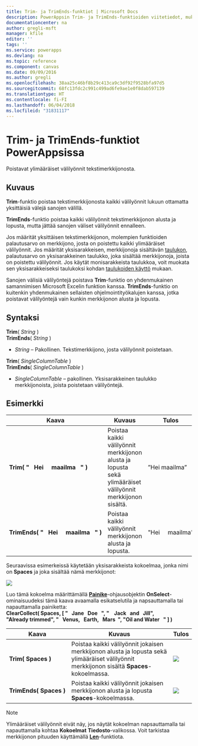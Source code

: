 ```yaml
---
title: Trim- ja TrimEnds-funktiot | Microsoft Docs
description: PowerAppsin Trim- ja TrimEnds-funktioiden viitetiedot, mukaan lukien syntaksi ja esimerkki
documentationcenter: na
author: gregli-msft
manager: kfile
editor: ''
tags: ''
ms.service: powerapps
ms.devlang: na
ms.topic: reference
ms.component: canvas
ms.date: 09/09/2016
ms.author: gregli
ms.openlocfilehash: 38aa25c46bf8b29c413ca9c3df92f9528bfa97d5
ms.sourcegitcommit: 68fc13fdc2c991c499ad6fe9ae1e0f8dab597139
ms.translationtype: HT
ms.contentlocale: fi-FI
ms.lasthandoff: 06/04/2018
ms.locfileid: "31831117"
---
```

# <a name="trim-and-trimends-functions-in-powerapps"></a>Trim- ja TrimEnds-funktiot PowerAppsissa
Poistavat ylimääräiset välilyönnit tekstimerkkijonosta.

## <a name="description"></a>Kuvaus
**Trim**-funktio poistaa tekstimerkkijonosta kaikki välilyönnit lukuun ottamatta yksittäisiä välejä sanojen välillä.  

**TrimEnds**-funktio poistaa kaikki välilyönnit tekstimerkkijonon alusta ja lopusta, mutta jättää sanojen väliset välilyönnit ennalleen.

Jos määrität yksittäisen tekstimerkkijonon, molempien funktioiden palautusarvo on merkkijono, josta on poistettu kaikki ylimääräiset välilyönnit. Jos määrität yksisarakkeisen, merkkijonoja sisältävän [taulukon](../working-with-tables.md), palautusarvo on yksisarakkeinen taulukko, joka sisältää merkkijonoja, joista on poistettu välilyönnit. Jos käytät monisarakkeista taulukkoa, voit muokata sen yksisarakkeiseksi taulukoksi kohdan [taulukoiden käyttö](../working-with-tables.md) mukaan.

Sanojen välisiä välilyöntejä poistava **Trim**-funktio on yhdenmukainen samannimisen Microsoft Excelin funktion kanssa. **TrimEnds**-funktio on kuitenkin yhdenmukainen sellaisten ohjelmointityökalujen kanssa, jotka poistavat välilyöntejä vain kunkin merkkijonon alusta ja lopusta.

## <a name="syntax"></a>Syntaksi
**Trim**( *String* )<br>**TrimEnds**( *String* )

* *String* – Pakollinen. Tekstimerkkijono, josta välilyönnit poistetaan.

**Trim**( *SingleColumnTable* )<br>**TrimEnds**( *SingleColumnTable* )

* *SingleColumnTable* – pakollinen. Yksisarakkeinen taulukko merkkijonoista, joista poistetaan välilyöntejä.

## <a name="example"></a>Esimerkki
| Kaava | Kuvaus | Tulos |
| --- | --- | --- |
| **Trim(&nbsp;"&nbsp;&nbsp;&nbsp;Hei&nbsp;&nbsp;&nbsp;&nbsp;&nbsp;maailma&nbsp;&nbsp;&nbsp;"&nbsp;)** |Poistaa kaikki välilyönnit merkkijonon alusta ja lopusta sekä ylimääräiset välilyönnit merkkijonon sisältä. |”Hei maailma” |
| **TrimEnds(&nbsp;"&nbsp;&nbsp;&nbsp;Hei&nbsp;&nbsp;&nbsp;&nbsp;&nbsp;maailma&nbsp;&nbsp;&nbsp;"&nbsp;)** |Poistaa kaikki välilyönnit merkkijonon alusta ja lopusta. |"Hei&nbsp;&nbsp;&nbsp;&nbsp;&nbsp;maailma" |

Seuraavissa esimerkeissä käytetään yksisarakkeista kokoelmaa, jonka nimi on **Spaces** ja joka sisältää nämä merkkijonot:

![](media/function-trim/input-strings.png)

Luo tämä kokoelma määrittämällä **[Painike](../controls/control-button.md)**-ohjausobjektin **OnSelect**-ominaisuudeksi tämä kaava avaamalla esikatselutila ja napsauttamalla tai napauttamalla painiketta:
<br>**ClearCollect( Spaces, [ "&nbsp;&nbsp;&nbsp;Jane&nbsp;&nbsp;&nbsp;Doe&nbsp;&nbsp;&nbsp;", "&nbsp;&nbsp;&nbsp;&nbsp;Jack&nbsp;&nbsp;&nbsp;and&nbsp;&nbsp;&nbsp;Jill", "Already&nbsp;trimmed", "&nbsp;&nbsp;&nbsp;Venus,&nbsp;&nbsp;&nbsp;Earth,&nbsp;&nbsp;&nbsp;Mars&nbsp;&nbsp;", "Oil&nbsp;and&nbsp;Water&nbsp;&nbsp;&nbsp;" ] )**

| Kaava | Kuvaus | Tulos |
| --- | --- | --- |
| **Trim(&nbsp;Spaces&nbsp;)** |Poistaa kaikki välilyönnit jokaisen merkkijonon alusta ja lopusta sekä ylimääräiset välilyönnit merkkijonon sisältä **Spaces**-kokoelmassa. |<style> img { max-width: none } </style> ![](media/function-trim/output-trim.png) |
| **TrimEnds(&nbsp;Spaces&nbsp;)** |Poistaa kaikki välilyönnit jokaisen merkkijonon alusta ja lopusta **Spaces**-kokoelmassa. |<style> img { max-width: none } </style> ![](media/function-trim/output-trimends.png) |

> [!NOTE]
> Ylimääräiset välilyönnit eivät näy, jos näytät kokoelman napsauttamalla tai napauttamalla kohtaa **Kokoelmat** **Tiedosto**-valikossa. Voit tarkistaa merkkijonon pituuden käyttämällä **[Len](function-len.md)**-funktiota.

